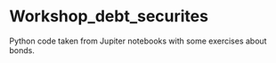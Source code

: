 # Workshop_debt_securites
Python code taken from Jupiter notebooks with some exercises about bonds.
